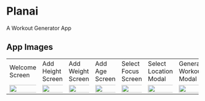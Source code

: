 # Planai

A Workout Generator App

## App Images

<table>
  <tr>
    <td>Welcome Screen</td>
    <td>Add Height Screen</td>
     <td>Add Weight Screen</td>
     <td>Add Age Screen</td>
     <td>Select Focus Screen</td>
     <td>Select Location Modal</td>
     <td>Generating Workout Modal</td>
     <td>Workout Generated</td>
  
  </tr>
    <td><img src="https://github.com/RyanHolanda/Planai/assets/86686024/dc6bc361-988c-4c87-bb87-8a2c97eb45b3" width="120%"></td>
    <td><img src="https://github.com/RyanHolanda/Planai/assets/86686024/d8c74831-099f-44d1-be56-4ac45bff7400" width="120%"></td>
    <td><img src="https://github.com/RyanHolanda/Planai/assets/86686024/76209c45-dd29-4c73-b78d-71cab6d5ba1e" width="120%"></td>
    <td><img src="https://github.com/RyanHolanda/Planai/assets/86686024/fd93fb0e-864f-455e-951a-1514029e6f7d" width="120%"></td>
    <td><img src="https://github.com/RyanHolanda/Planai/assets/86686024/84afb13f-e85b-4409-a1ad-ffcabcf0d451" width="120%"></td>
    <td><img src="https://github.com/RyanHolanda/Planai/assets/86686024/e541cb49-53dd-4a0e-a7e0-63b0fc880602" width="120%"></td>
    <td><img src="https://github.com/RyanHolanda/Planai/assets/86686024/3d4cc117-e074-4598-b856-39a0e4ba4c3a" width="120%"></td>
    <td><img src="https://github.com/RyanHolanda/Planai/assets/86686024/b45f4b95-f329-4fb7-9221-032515133f02" width="120%"></td>
    
  </tr>
 </table>

